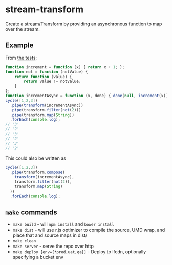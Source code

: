 # stream-transform

Create a [stream](https://github.com/Livefyre/stream)/Transform by providing an asynchronous function to map over the stream.

## Example

From [the tests](./test/spec/):

```javascript
function increment = function (x) { return x + 1; };
function not = function (notValue) {
    return function (value) {
        return value != notValue;
    }
};
function incrementAsync = function (x, done) { done(null, increment(x)); };
cycle([1,2,3])
  .pipe(transform(incrementAsync))
  .pipe(transform.filter(not(2)))
  .pipe(transform.map(String))
  .forEach(console.log);
// '3'
// '2'
// '3'
// '2'
// '3'
// '2'
```

This could also be written as

```javascript
cycle([1,2,3])
  .pipe(transform.compose(
    transform(incrementAsync),
    transform.filter(not(2)),
    transform.map(String)
  ))
  .forEach(console.log);
```

## `make` commands

* `make build` - will `npm install` and `bower install`
* `make dist` - will use r.js optimizer to compile the source, UMD wrap, and place that and source maps in dist/
* `make clean`
* `make server` - serve the repo over http
* `make deploy [env={*prod,uat,qa}]` - Deploy to lfcdn, optionally specifying a bucket env
